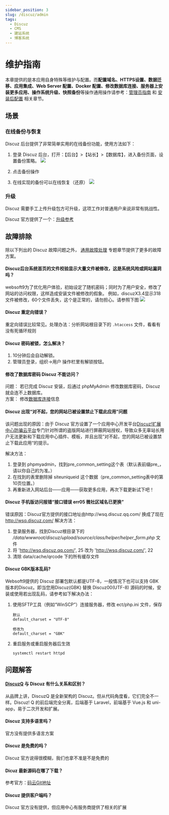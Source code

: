 ```yaml
---
sidebar_position: 3
slug: /discuz/admin
tags:
  - Discuz
  - CMS
  - 建站系统
  - 博客系统
---
```


# 维护指南

本章提供的是本应用自身特殊等维护与配置。而**配置域名、HTTPS设置、数据迁移、应用集成、Web Server 配置、Docker 配置、修改数据库连接、服务器上安装更多应用、操作系统升级、快照备份**等操作通用操作请参考：[管理员指南](../administrator) 和 [安装后配置](../install/setup/) 相关章节。

## 场景

### 在线备份与恢复

Discuz 后台提供了非常简单实用的在线备份功能，使用方法如下：

1. 登录 Discuz 后台，打开：【后台】>【站长】>【数据库】，进入备份页面，设置备份策略。
   ![](https://libs.websoft9.com/Websoft9/DocsPicture/zh/discuz/discuz-backup-websoft9.png)

2. 点击备份操作

3. 在线实现的备份可以在线恢复（还原）
   ![](https://libs.websoft9.com/Websoft9/DocsPicture/zh/discuz/discuz-restore-websoft9.png)

### 升级

Discuz 需要手工上传升级包方可升级，这项工作对普通用户来说非常有挑战性。  

Discuz 官方提供了一个：[升级参考](https://gitee.com/Discuz/DiscuzX/wikis/%E5%8D%87%E7%BA%A7%E6%96%B9%E6%B3%95?sort_id=9978)


## 故障排除

除以下列出的 Discuz 故障问题之外， [通用故障处理](../troubleshoot) 专题章节提供了更多的故障方案。 

#### Discuz后台系统首页的文件校验显示大量文件被修改，这是系统风险或网站漏洞吗？

websoft9为了优化用户体验，初始设定了随机密码；同时为了用户安全，修改了网站的访问权限，这样造成安装文件被修改的假象。
例如，discuzX3.4显示318文件被修改，60个文件丢失，这个是正常的，请勿担心。请参照下图
![](https://libs.websoft9.com/Websoft9/DocsPicture/zh/discuz/discuz-risk-websoft9.png)

#### Discuz 重定向错误？

重定向错误比较常见。处理办法：分析网站根目录下的 `.htaccess` 文件，看看有没有死循环规则

#### Discuz 密码被锁，怎么解决？

1. 10分钟后会自动解锁。
2. 管理员登录，组织→用户 操作栏里有解锁按钮。

#### 修改了数据库密码 Discuz 不能访问？

问题： 若已完成 Discuz 安装，后通过 phpMyAdmin 修改数据库密码，Discuz 就会连不上数据库。  
方案： 修改[数据库连接](../discuz#modifydbconn)信息  

#### Discuz 出现“对不起，您的网站已被设置禁止下载此应用”问题

该问题出现的原因：由于 Discuz 官方设置了一个应用中心开发平台[Discuz!扩展中心防骗云平台](http://www.kuozhan.net/blacklist-index.html)专门针对所谓的盗版网站进行屏蔽网站授权，导致众多无辜站长用户无法更新和下载应用中心插件、模板，并且出现”对不起，您的网站已被设置禁止下载此应用“的提示。  

解决方法：

 1. 登录到 phpmyadmin，找到pre_common_setting这个表（默认表前缀pre_，请以你自己的为准。）
 2. 在找到的表里删除掉 siteuniqueid 这个数据（pre_common_setting表中的第10页位置。）
 3. 再重新进入网站后台——应用——获取更多应用，再次下载更新试下吧！

#### Discuz 手机版访问报错“接口错误 err05 微社区域名已更换”

错误原因：Discuz官方提供的接口地址由http://wsq.discuz.qq.com/ 换成了现在 http://wsq.discuz.com/
解决方法：

  1. 登录服务器，找到Discuz根目录下的 */data/wwwroot/discuz/upload/source/class/helper/helper_form.php* 文件
  2. 将 'http://wsq.discuz.qq.com/', 25  改为 'http://wsq.discuz.com/', 22
  3. 清除 data/cache/qrcode 下的所有缓存文件

#### Discuz GBK版本乱码?

Websoft9提供的 Discuz 部署包默认都是UTF-8，一般情况下也可以支持 GBK 版本的Discuz。即当您用Discuz(GBK) 替换 Discuz00(UTF-8) 源码的时候，安装或使用若出现乱码，请参考如下解决办法：

1. 使用SFTP工具（例如“WinSCP”）连接服务器，修改 ect/php.ini 文件，保存
    ```
    默认
    default_charset = "UTF-8"

    修改为
    default_charset = "GBK"
    ```
2. 重启服务或重启服务器后生效
    ```
    systemctl restart httpd
    ```


## 问题解答

#### [DiscuzQ](https://discuz.com/) 与 Discuz 有什么关系和区别？

从品牌上讲，DiscuzQ 是全新架构的 Discuz。但从代码角度看，它们完全不一样。Discuz! Q 的前后端完全分离，后端基于 Laravel，前端基于 Vue.js 和 uni-app，易于二次开发和扩展。

#### Discuz 支持多语言吗？

官方没有提供多语言方案

#### Discuz 是免费的吗？

Discuz 官方说得很模糊，我们也拿不准是不是免费的

#### Dicuz 最新源码在哪了下载？

参考官方：[码云Git地址](https://gitee.com/ComsenzDiscuz/DiscuzX)

#### Discuz 提供客户端吗？

Discuz 官方没有提供，但应用中心有服务商提供了相关的扩展
